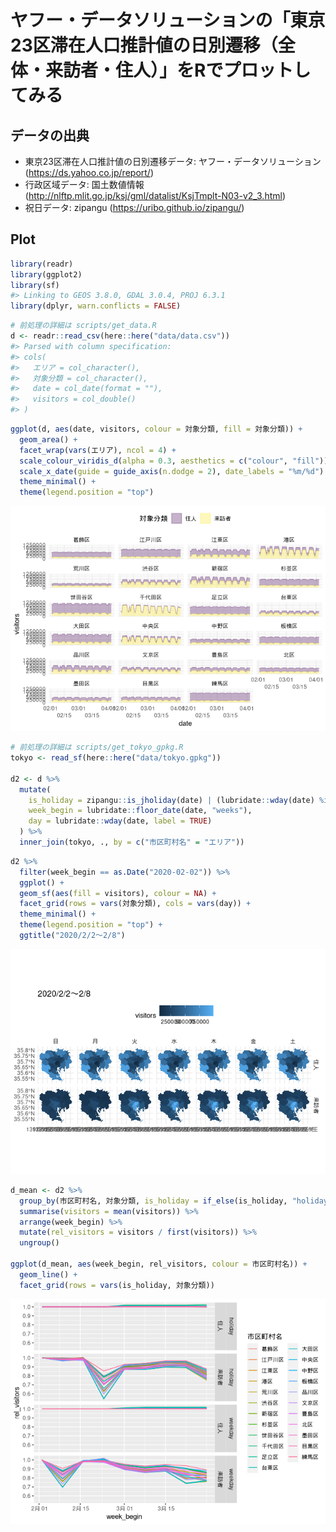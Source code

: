 
<!-- README.md is generated from README.Rmd. Please edit that file -->

# ヤフー・データソリューションの「東京23区滞在人口推計値の日別遷移（全体・来訪者・住人）」をRでプロットしてみる

## データの出典

  - 東京23区滞在人口推計値の日別遷移データ: ヤフー・データソリューション
    (<https://ds.yahoo.co.jp/report/>)
  - 行政区域データ: 国土数値情報
    (<http://nlftp.mlit.go.jp/ksj/gml/datalist/KsjTmplt-N03-v2_3.html>)
  - 祝日データ: zipangu (<https://uribo.github.io/zipangu/>)

## Plot

``` r
library(readr)
library(ggplot2)
library(sf)
#> Linking to GEOS 3.8.0, GDAL 3.0.4, PROJ 6.3.1
library(dplyr, warn.conflicts = FALSE)
```

``` r
# 前処理の詳細は scripts/get_data.R
d <- readr::read_csv(here::here("data/data.csv"))
#> Parsed with column specification:
#> cols(
#>   エリア = col_character(),
#>   対象分類 = col_character(),
#>   date = col_date(format = ""),
#>   visitors = col_double()
#> )
```

``` r
ggplot(d, aes(date, visitors, colour = 対象分類, fill = 対象分類)) +
  geom_area() +
  facet_wrap(vars(エリア), ncol = 4) +
  scale_colour_viridis_d(alpha = 0.3, aesthetics = c("colour", "fill")) +
  scale_x_date(guide = guide_axis(n.dodge = 2), date_labels = "%m/%d") +
  theme_minimal() +
  theme(legend.position = "top")
```

![](README_files/figure-gfm/plot_simple-1.png)<!-- -->

``` r
# 前処理の詳細は scripts/get_tokyo_gpkg.R
tokyo <- read_sf(here::here("data/tokyo.gpkg"))

d2 <- d %>%
  mutate(
    is_holiday = zipangu::is_jholiday(date) | (lubridate::wday(date) %in% 6:7),
    week_begin = lubridate::floor_date(date, "weeks"),
    day = lubridate::wday(date, label = TRUE)
  ) %>% 
  inner_join(tokyo, ., by = c("市区町村名" = "エリア"))
```

``` r
d2 %>%
  filter(week_begin == as.Date("2020-02-02")) %>% 
  ggplot() +
  geom_sf(aes(fill = visitors), colour = NA) +
  facet_grid(rows = vars(対象分類), cols = vars(day)) +
  theme_minimal() +
  theme(legend.position = "top") +
  ggtitle("2020/2/2〜2/8")
```

![](README_files/figure-gfm/plot_first_week-1.png)<!-- -->

``` r
d_mean <- d2 %>%
  group_by(市区町村名, 対象分類, is_holiday = if_else(is_holiday, "holiday", "weekday"), week_begin) %>%
  summarise(visitors = mean(visitors)) %>%
  arrange(week_begin) %>%
  mutate(rel_visitors = visitors / first(visitors)) %>%
  ungroup()

ggplot(d_mean, aes(week_begin, rel_visitors, colour = 市区町村名)) +
  geom_line() +
  facet_grid(rows = vars(is_holiday, 対象分類))
```

![](README_files/figure-gfm/plot_changes-1.png)<!-- -->
